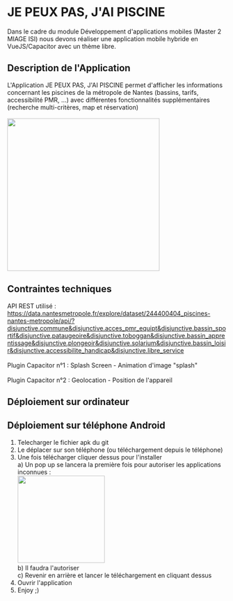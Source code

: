 # JE PEUX PAS, J'AI PISCINE
Dans le cadre du module Développement d'applications mobiles (Master 2 MIAGE ISI) nous devons réaliser une application mobile hybride en VueJS/Capacitor avec un thème libre.
## Description de l'Application
L'Application JE PEUX PAS, J'AI PISCINE permet d'afficher les informations concernant les piscines de la métropole de Nantes (bassins, tarifs, accessibilité PMR, ...) avec différentes fonctionnalités supplémentaires (recherche multi-critères, map et réservation)
<br/>
<br/>
<img src="https://user-images.githubusercontent.com/60882032/146211237-0e9e8248-0b7f-494d-a908-42747d6c74a8.png" width="350"> 
## Contraintes techniques 
API REST utilisé : https://data.nantesmetropole.fr/explore/dataset/244400404_piscines-nantes-metropole/api/?disjunctive.commune&disjunctive.acces_pmr_equipt&disjunctive.bassin_sportif&disjunctive.pataugeoire&disjunctive.toboggan&disjunctive.bassin_apprentissage&disjunctive.plongeoir&disjunctive.solarium&disjunctive.bassin_loisir&disjunctive.accessibilite_handicap&disjunctive.libre_service
<br/>
<br/>
Plugin Capacitor n°1 : Splash Screen - Animation d'image "splash" 
<br/>
<br/>
Plugin Capacitor n°2 : Geolocation - Position de l'appareil  

## Déploiement sur ordinateur

## Déploiement sur téléphone Android
1) Telecharger le fichier apk du git <br/>
2) Le déplacer sur son téléphone (ou téléchargement depuis le téléphone) <br/>
3) Une fois télécharger cliquer dessus pour l'installer <br/>
    a) Un pop up se lancera la première fois pour autoriser les applications inconnues : <br/>
    <img src="https://user-images.githubusercontent.com/60882032/162620226-a1470efe-4e57-4f62-8f8b-b32f9a1403cd.jpg" width="200"> <br/>
    b) Il faudra l'autoriser <br/>
    c) Revenir en arrière et lancer le téléchargement en cliquant dessus <br/>
4) Ouvrir l'application <br/>
5) Enjoy ;)
